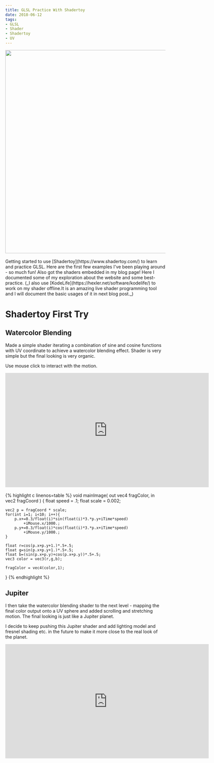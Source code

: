 ```yaml
---
title: GLSL Practice With Shadertoy
date: 2018-06-12
tags:
- GLSL
- Shader
- Shadertoy
- UV
---
```

<!---
Featured image. width set to 640 to align with shadertoy
-->
<img src="{{ site.url }}/images/glsl-jupiter.jpg" width="640"  style="display:block; margin:auto;">
<!-- <figcaption style="text-align: center;">First PBR rendering test, looking neat. </figcaption> -->
<br />
Getting started to use [Shadertoy](https://www.shadertoy.com/) to learn and practice GLSL. Here are the first few examples I've been playing around - so much fun! Also got the shaders embedded in my blog page!
Here I documented some of my exploration about the website and some best-practice.
(_I also use [KodeLife](https://hexler.net/software/kodelife/) to work on my shader offline.It is an amazing live shader programming tool and I will document the basic usages of it in next blog post._)

# Shadertoy First Try
## Watercolor Blending
Made a simple shader iterating a combination of sine and cosine functions with UV coordinate to achieve a watercolor blending effect. Shader is very simple but the final looking is very organic.

Use mouse click to interact with the motion.
<br>
<iframe width="640" height="360" frameborder="0" src="https://www.shadertoy.com/embed/lsyfWD?gui=true&t=10&paused=false&muted=false" allowfullscreen style="display:block; margin:auto;"></iframe>
<br>
{% highlight c linenos=table %}
void mainImage( out vec4 fragColor, in vec2 fragCoord )
{   
    float speed = .1;
    float scale = 0.002;

    vec2 p = fragCoord * scale;   
    for(int i=1; i<10; i++){
        p.x+=0.3/float(i)*sin(float(i)*3.*p.y+iTime*speed)
            +iMouse.x/1000.;
        p.y+=0.3/float(i)*cos(float(i)*3.*p.x+iTime*speed)
            +iMouse.y/1000.;
    }

    float r=cos(p.x+p.y+1.)*.5+.5;
    float g=sin(p.x+p.y+1.)*.5+.5;
    float b=(sin(p.x+p.y)+cos(p.x+p.y))*.5+.5;
    vec3 color = vec3(r,g,b);

    fragColor = vec4(color,1);
}
{% endhighlight %}

## Jupiter
I then take the watercolor blending shader to the next level - mapping the final color output onto a UV sphere and added scrolling and stretching motion. The final looking is just like a Jupiter planet.

I decide to keep pushing this Jupiter shader and add lighting model and fresnel shading etc. in the future to make it more close to the real look of the planet.
<br>
<iframe width="640" height="360" frameborder="0" src="https://www.shadertoy.com/embed/MdyfWw?gui=true&t=10&paused=false&muted=false" allowfullscreen style="display:block; margin:auto;"></iframe>

<!-- # Shadertoy Basics -->

